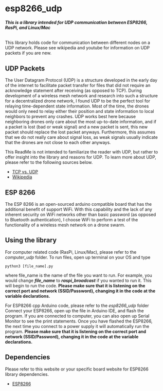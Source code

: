 # esp8266_udp
###### **This is a library intended for UDP communication between ESP8266, RasPi, and Linux/Mac**

This library holds code for communication between different nodes on a UDP network. Please see wikipedia and youtube for information on UDP packets if you are new. 

## UDP Packets
The User Datagram Protocol (UDP) is a structure developed in the early day of the internet to facilitate packet transfer for files that did not require an acknowledge statement 
after receiving (as opposed to TCP). During development of a wireless mesh network and research into such a structure for a decentralized drone network, I found UDP to be 
the perfect tool for relaying time-dependent state information. Most of the time, the drones would only need to relay either their position and state information to local
neighbors to prevent any crashes. UDP works best here because neighboring drones only care about the most up-to-date information, and if a packet is lost (bad or weak signal) and 
a new packet is sent, this new packet should replace the lost packet anyways. Furthermore, this assumes that we do not really care about signal loss, as weak signals usually indicate
that the drones are not close to each other anyways.

This ReadMe is not intended to familiarize the reader with UDP, but rather to offer insight into the library and reasons for UDP. To learn more about UDP, please refer to the
following sources below.
- [TCP vs. UDP](https://www.youtube.com/watch?v=uwoD5YsGACg)
- [Wikipedia](https://en.wikipedia.org/wiki/User_Datagram_Protocol)

## ESP 8266
The ESP 8266 is an open-sourced arduino compatible board that has the additional benefit of support WiFi. With this capability and the lack of any inherent security on 
WiFi networks other than basic password (as opposed to Bluetooth authentication), I choose WiFi to perform a test of the functionality of a wireless mesh network on a 
drone swarm. 

## Using the library
For computer related code (RasPi, Linux/Mac), please refer to the *computer_udp* folder. 
To run files, open up terminal on your OS and type
```
python3 [file_name].py
```
where file_name is the name of the file you want to run. For example, you would change ***file_name*** to ***raspi_broadcast*** if you wanted to run it.
This will begin to run the code. **Please make sure that it is listening on the correct port and network (SSID/Password), changing it in the code at the variable declarations.**

For ESP8266 cpp Arduino code, please refer to the *esp8266_udp* folder
Connect your ESP8266, open up the file in Arduino IDE, and flash the program. If you are connected to computer, you can also open up Serial Monitor to see the print statements. 
Once you have flashed the ESP8266, the next time you connect to a power supply it will automatically run the program. **Please make sure that it is listening on the correct port and network (SSID/Password), changing it in the code at the variable declarations.**
## Dependencies
Please refer to this website or your specific board website for ESP8266 library dependencies.
- [ESP8266](https://dzone.com/articles/programming-the-esp8266-with-the-arduino-ide-in-3)

